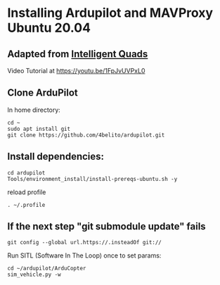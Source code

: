 # Installing Ardupilot and MAVProxy Ubuntu 20.04

## Adapted from [Intelligent Quads](https://github.com/Intelligent-Quads/iq_tutorials/blob/master/docs/installing_gazebo_arduplugin.md)

Video Tutorial at https://youtu.be/1FpJvUVPxL0

## Clone ArduPilot

In home directory:
```
cd ~
sudo apt install git
git clone https://github.com/4belito/ardupilot.git
```

## Install dependencies:
```
cd ardupilot
Tools/environment_install/install-prereqs-ubuntu.sh -y
```

reload profile
```
. ~/.profile
```
## If the next step "git submodule update" fails
```
git config --global url.https://.insteadOf git://
```


<!-- ## Checkout Latest Copter Build
```
git checkout Copter-4.5.7
git submodule update --init --recursive
``` -->

Run SITL (Software In The Loop) once to set params:
```
cd ~/ardupilot/ArduCopter
sim_vehicle.py -w
```

